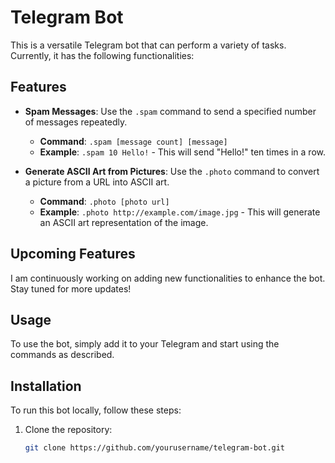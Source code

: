# Telegram Bot

This is a versatile Telegram bot that can perform a variety of tasks. Currently, it has the following functionalities:

## Features

- **Spam Messages**: Use the `.spam` command to send a specified number of messages repeatedly.
  - **Command**: `.spam [message count] [message]`
  - **Example**: `.spam 10 Hello!` - This will send "Hello!" ten times in a row.

- **Generate ASCII Art from Pictures**: Use the `.photo` command to convert a picture from a URL into ASCII art.
  - **Command**: `.photo [photo url]`
  - **Example**: `.photo http://example.com/image.jpg` - This will generate an ASCII art representation of the image.

## Upcoming Features

I am continuously working on adding new functionalities to enhance the bot. Stay tuned for more updates!

## Usage

To use the bot, simply add it to your Telegram and start using the commands as described.

## Installation

To run this bot locally, follow these steps:

1. Clone the repository:
   ```bash
   git clone https://github.com/yourusername/telegram-bot.git
